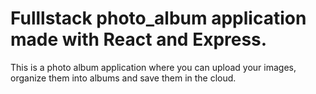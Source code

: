 
# Fulllstack photo_album application made with React and Express.


This is a photo album application where you can upload your images, organize them into albums and save them in the cloud.

